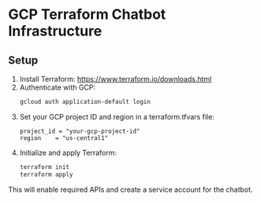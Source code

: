 # GCP Terraform Chatbot Infrastructure

## Setup

1. Install Terraform: https://www.terraform.io/downloads.html
2. Authenticate with GCP:
   ```bash
   gcloud auth application-default login
   ```
3. Set your GCP project ID and region in a terraform.tfvars file:
   ```hcl
   project_id = "your-gcp-project-id"
   region    = "us-central1"
   ```
4. Initialize and apply Terraform:
   ```bash
   terraform init
   terraform apply
   ```

This will enable required APIs and create a service account for the chatbot. 